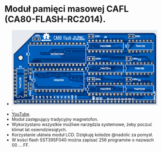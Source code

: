 # Moduł pamięci masowej CAFL (CA80-FLASH-RC2014).
- ![CAFL](https://github.com/ZegarNotAvailable/CA80-na-RC2014/blob/main/CA80-flash-RC2014/CA80-flash.png).
- [YouTube](https://youtu.be/FDMQDgoEjF4).
- Moduł zastępujący tradycyjny magnetofon.
- Wykorzystano wszystkie możliwe narzędzia systemowe, żeby poczuć klimat lat osiemdziesiątych.
- Korzystanie ułatwia moduł LCD. Dziękuję koledze @nadolic za pomysł.
- W kości flash SST39SF040 można zapisać 256 programów o nazwach 00 ... FF.